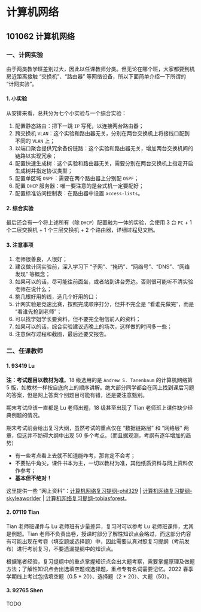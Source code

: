 # 计算机网络

## 101062 计算机网络

### 一、计网实验

由于两类教学班差别过大，因此以任课教师分类。但无论在哪个班，大家都要到机房近距离接触 “交换机”、“路由器” 等网络设备，所以下面简单介绍一下所谓的 “计网实验”。

#### 1. 小实验

从安排来看，总共分为七个小实验与一个综合实验：

1. 配置静态路由：把下一跳 `IP` 写死，以连接两台路由器；
2. 跨交换机 `VLAN`：这个实验和路由器无关，分别在两台交换机上将接线口配到不同的 `VLAN` 上；
3. 以端口聚合提供冗余备份链路：这个实验和路由器无关，增加两台交换机间的链路以实现冗余；
4. 配置快速生成树：这个实验和路由器无关，需要分别在两台交换机上指定开启生成树并指定协议类型；
5. 配置单区域 `OSPF`：需要在两个路由器上分别配 `OSPF`；
6. 配置 `DHCP` 服务器：唯一要注意的是台式机一定要配好；
7. 配置标准访问控制表：在路由器中设置 `access-lists`。

#### 2. 综合实验

最后还会有一个将上述所有（除 `DHCP`）配置融为一体的实验，会使用 3 台 `PC` + 1 个二层交换机 + 1 个三层交换机 + 2 个路由器，详细过程见文档。

#### 3. 注意事项

1. 老师很善良，人很好；
2. 建议做计网实验前，深入学习下 “子网”、“掩码”、“网络号”、“DNS”、“网络发现” 等概念；
3. 如果可以的话，尽可能往前面坐，或者站到讲台旁边。否则很可能听不清实验老师在说什么；
4. 挑几根好用的线，选几个好用的口；
5. 计网实验是竞速比赛，按照完成顺序打分，但并不完全是 “看谁先做完”，而是 “看谁先抢到老师”；
6. 可以找学姐学长要资料，但不要完全相信前人的资料；
7. 如果可以的话，综合实验建议选晚上的场次，这样做的时间多一些；
8. 注意保存过程和截图，最后还要交报告。

### 二、任课教师

#### 1. 93419 Lu

**注：考试题目以教材为准**。18 级选用的是 `Andrew S. Tanenbaum` 的计算机网络第 5 版，如教材一样按自底向上的顺序讲解。绝大部分同学都会在网上找到课后习题的答案，但是网上答案个别题目可能有错，还是要注意甄别。

期末考试应该一直都是 Lu 老师出题，18 级甚至出现了 Tian 老师班上课件缺少经典例题的情况。

期末考试前会给出复习大纲，虽然考试的重点仅在 “数据链路层” 和 “网络层” 两章，但这并不妨碍大纲中出现 50 多个考点。（而且据观测，考纲有逐年增加的趋势）

* 有一些考点看上去就不知道能咋考，那肯定不会考；
* 不要钻牛角尖，课件书本为主，一切以教材为准，其他纸质资料与网上资料仅作参考；
* **基本但不绝对！**

这里提供一些 “网上资料”：[计算机网络复习提纲-phil329](https://github.com/TJ-CSCCG/TJCS-Images/tree/TJCS-Course/101062_计算机网络/2020/files/计算机网络复习提纲.pdf) | [计算机网络复习提纲-skyleaworlder](https://github.com/skyleaworlder/NOT_NOTE/tree/main/Computer-Network/AST-DJW) | [计算机网络复习提纲-tobiasforest](https://github.com/tobiasforest/r/blob/main/101062_计算机网络/计网复习.md)。

#### 2. 07119 Tian

Tian 老师班课件与 Lu 老师班有少量差异，复习时可以参考 Lu 老师班课件，尤其是例题。Tian 老师不负责出卷，授课时部分了解性知识点会略过，而这部分内容有可能出现在考卷（填空题或选择题）中，因此需要认真对照复习提纲（考前发布）进行考前复习，不要遗漏提纲中的知识点。  
  
根据笔者经验，复习提纲中的重点掌握知识点会出大题考察，需要掌握原理及做题方法；了解性知识点会出选填空题或选择题，重点专有名词需要记忆。2022 春季学期线上考试包括填空题（0.5 * 20）、选择题（2 * 20）、大题（50）。

#### 3. 92765 Shen

TODO
